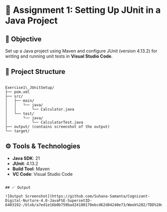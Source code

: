
# 📘 Assignment 1: Setting Up JUnit in a Java Project

## 📌 Objective
Set up a Java project using Maven and configure JUnit (version 4.13.2) for writing and running unit tests in **Visual Studio Code**.

## 📁 Project Structure
```

Exercise1\_JUnitSetup/
├── pom.xml
├── src/
│   ├── main/
│   │   └── java/
│   │       └── Calculator.java
│   └── test/
│       └── java/
│           └── CalculatorTest.java
├── output/ (contains screenshot of the output)
└── target/ 

````

## ⚙️ Tools & Technologies
- **Java SDK**: 21  
- **JUnit**: 4.13.2  
- **Build Tool**: Maven  
- **VC Code**: Visual Studio Code  


````

## ✅ Output

![Output Screenshot](https://github.com/Suhana-Samanta/Cognizant-Digital-Nurture-4.0-JavaFSE-SupersetID-6403192-/blob/a7ed1e16b0b759bad24100170ebcd62d04240e73/Week%202/TDD%20using%20JUnit5%20%26%20Mockito/JUnit%20Exercise%201(Setting%20Up%20JUnit)/output/output.png)






